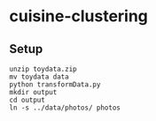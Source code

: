 # cuisine-clustering

## Setup
```
unzip toydata.zip
mv toydata data
python transformData.py
mkdir output
cd output
ln -s ../data/photos/ photos
```
